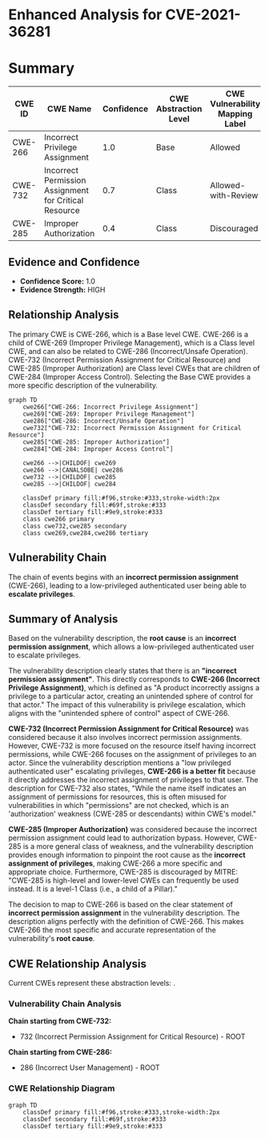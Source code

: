 # Enhanced Analysis for CVE-2021-36281

# Summary
| CWE ID | CWE Name | Confidence | CWE Abstraction Level | CWE Vulnerability Mapping Label | CWE-Vulnerability Mapping Notes |
|---|---|---|---|---|---|
| CWE-266 | Incorrect Privilege Assignment | 1.0 | Base | Allowed | Primary CWE |
| CWE-732 | Incorrect Permission Assignment for Critical Resource | 0.7 | Class | Allowed-with-Review | Secondary Candidate |
| CWE-285 | Improper Authorization | 0.4 | Class | Discouraged | Secondary Candidate |

## Evidence and Confidence

*   **Confidence Score:** 1.0
*   **Evidence Strength:** HIGH

## Relationship Analysis
The primary CWE is CWE-266, which is a Base level CWE. CWE-266 is a child of CWE-269 (Improper Privilege Management), which is a Class level CWE, and can also be related to CWE-286 (Incorrect/Unsafe Operation). CWE-732 (Incorrect Permission Assignment for Critical Resource) and CWE-285 (Improper Authorization) are Class level CWEs that are children of CWE-284 (Improper Access Control). Selecting the Base CWE provides a more specific description of the vulnerability.

```mermaid
graph TD
    cwe266["CWE-266: Incorrect Privilege Assignment"]
    cwe269["CWE-269: Improper Privilege Management"]
    cwe286["CWE-286: Incorrect/Unsafe Operation"]
    cwe732["CWE-732: Incorrect Permission Assignment for Critical Resource"]
    cwe285["CWE-285: Improper Authorization"]
    cwe284["CWE-284: Improper Access Control"]
    
    cwe266 -->|CHILDOF| cwe269
    cwe266 -->|CANALSOBE| cwe286
    cwe732 -->|CHILDOF| cwe285
    cwe285 -->|CHILDOF| cwe284
    
    classDef primary fill:#f96,stroke:#333,stroke-width:2px
    classDef secondary fill:#69f,stroke:#333
    classDef tertiary fill:#9e9,stroke:#333
    class cwe266 primary
    class cwe732,cwe285 secondary
    class cwe269,cwe284,cwe286 tertiary
```

## Vulnerability Chain
The chain of events begins with an **incorrect permission assignment** (CWE-266), leading to a low-privileged authenticated user being able to **escalate privileges**.

## Summary of Analysis
Based on the vulnerability description, the **root cause** is an **incorrect permission assignment**, which allows a low-privileged authenticated user to escalate privileges.

The vulnerability description clearly states that there is an **"incorrect permission assignment"**. This directly corresponds to **CWE-266 (Incorrect Privilege Assignment)**, which is defined as "A product incorrectly assigns a privilege to a particular actor, creating an unintended sphere of control for that actor." The impact of this vulnerability is privilege escalation, which aligns with the "unintended sphere of control" aspect of CWE-266.

**CWE-732 (Incorrect Permission Assignment for Critical Resource)** was considered because it also involves incorrect permission assignments. However, CWE-732 is more focused on the resource itself having incorrect permissions, while CWE-266 focuses on the assignment of privileges to an actor. Since the vulnerability description mentions a "low privileged authenticated user" escalating privileges, **CWE-266 is a better fit** because it directly addresses the incorrect assignment of privileges to that user. The description for CWE-732 also states, "While the name itself indicates an assignment of permissions for resources, this is often misused for vulnerabilities in which "permissions" are not checked, which is an 'authorization' weakness (CWE-285 or descendants) within CWE's model."

**CWE-285 (Improper Authorization)** was considered because the incorrect permission assignment could lead to authorization bypass. However, CWE-285 is a more general class of weakness, and the vulnerability description provides enough information to pinpoint the root cause as the **incorrect assignment of privileges**, making CWE-266 a more specific and appropriate choice. Furthermore, CWE-285 is discouraged by MITRE: "CWE-285 is high-level and lower-level CWEs can frequently be used instead. It is a level-1 Class (i.e., a child of a Pillar)."

The decision to map to CWE-266 is based on the clear statement of **incorrect permission assignment** in the vulnerability description. The description aligns perfectly with the definition of CWE-266. This makes CWE-266 the most specific and accurate representation of the vulnerability's **root cause**.


## CWE Relationship Analysis

Current CWEs represent these abstraction levels: .


### Vulnerability Chain Analysis

**Chain starting from CWE-732:**
- 732 (Incorrect Permission Assignment for Critical Resource) - ROOT


**Chain starting from CWE-286:**
- 286 (Incorrect User Management) - ROOT



### CWE Relationship Diagram

```mermaid
graph TD
    classDef primary fill:#f96,stroke:#333,stroke-width:2px
    classDef secondary fill:#69f,stroke:#333
    classDef tertiary fill:#9e9,stroke:#333
```
